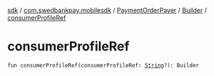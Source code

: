 [sdk](../../../index.md) / [com.swedbankpay.mobilesdk](../../index.md) / [PaymentOrderPayer](../index.md) / [Builder](index.md) / [consumerProfileRef](./consumer-profile-ref.md)

# consumerProfileRef

`fun consumerProfileRef(consumerProfileRef: `[`String`](https://kotlinlang.org/api/latest/jvm/stdlib/kotlin/-string/index.html)`?): Builder`